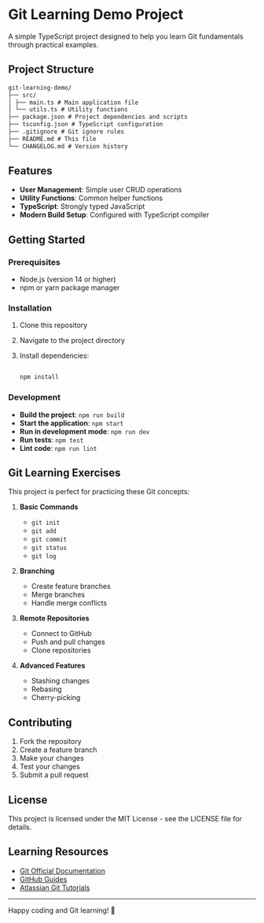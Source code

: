 # Git Learning Demo Project

A simple TypeScript project designed to help you learn Git fundamentals through practical examples.

## Project Structure

```markdown
git-learning-demo/
├── src/
│ ├── main.ts # Main application file
│ └── utils.ts # Utility functions
├── package.json # Project dependencies and scripts
├── tsconfig.json # TypeScript configuration
├── .gitignore # Git ignore rules
├── README.md # This file
└── CHANGELOG.md # Version history
```

## Features

- **User Management**: Simple user CRUD operations
- **Utility Functions**: Common helper functions
- **TypeScript**: Strongly typed JavaScript
- **Modern Build Setup**: Configured with TypeScript compiler

## Getting Started

### Prerequisites

- Node.js (version 14 or higher)
- npm or yarn package manager

### Installation

1. Clone this repository
2. Navigate to the project directory
3. Install dependencies:

   ```bash

   npm install

   ```

### Development

- **Build the project**: `npm run build`
- **Start the application**: `npm start`
- **Run in development mode**: `npm run dev`
- **Run tests**: `npm test`
- **Lint code**: `npm run lint`

## Git Learning Exercises

This project is perfect for practicing these Git concepts:

1. **Basic Commands**

   - `git init`
   - `git add`
   - `git commit`
   - `git status`
   - `git log`

2. **Branching**

   - Create feature branches
   - Merge branches
   - Handle merge conflicts

3. **Remote Repositories**

   - Connect to GitHub
   - Push and pull changes
   - Clone repositories

4. **Advanced Features**
   - Stashing changes
   - Rebasing
   - Cherry-picking

## Contributing

1. Fork the repository
2. Create a feature branch
3. Make your changes
4. Test your changes
5. Submit a pull request

## License

This project is licensed under the MIT License - see the LICENSE file for details.

## Learning Resources

- [Git Official Documentation](https://git-scm.com/doc)
- [GitHub Guides](https://guides.github.com/)
- [Atlassian Git Tutorials](https://www.atlassian.com/git/tutorials)

---

Happy coding and Git learning! 🚀
